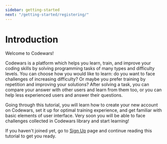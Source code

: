 ```yaml
---
sidebar: getting-started
next: "/getting-started/registering/"
---
```


# Introduction

Welcome to Codewars!

Codewars is a platform which helps you learn, train, and improve your coding skills by solving programming tasks of many types and difficulty levels. You can choose how you would like to learn: do you want to face challenges of increasing difficulty? Or maybe you prefer training by repetition and improving your solutions? After solving a task, you can compare your answer with other users and learn from them too, or you can help less experienced users and answer their questions.

Going through this tutorial, you will learn how to create your new account on Codewars, set it up for optimal training experience, and get familiar with basic elements of user interface. Very soon you will be able to face challenges collected in Codewars library and start learning!

If you haven't joined yet, go to [Sign Up](https://www.codewars.com/join) page and continue reading this tutorial to get you ready.